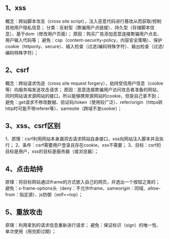 ## 1、xss

概念：跨站脚本攻击（cross site script），注入恶意代码进行篡改从而获取/控制其他用户隐私信息；
分类：反射型（欺骗用户点链接）、持久型（存储脚本信息）、基于dom（修改用户页面）；
原因：购买广告添加恶意连接欺骗用户点击、用户输入代码等；
避免：csp（content-security-policy，内容安全策略）、保护cookie（httponly、secure）、输入检查（过滤/编码特殊字符）、输出检查（过滤/编码特殊字符）；

## 2、csrf

概念：跨站请求伪造（cross site request forgery），劫持受信用户信息（cookie等）向服务端发送攻击请求；
原因：恶意连接欺骗用户访问攻击者准备的网站，同时网站请求源网站的接口，所以能够携带源网站的cookie，但是自己拿不到；
避免：get请求不修改数据、验证码/token（使用较广泛）、refer/origin（https转http时可能不带referer等）、samesite（跨域不发cookie）；

## 3、xss、csrf区别

1、原理：csrf利用网站本身漏洞去请求网站自身接口，xss向网站注入脚本并且执行；
2、条件：csrf需要用户登录且存在cookie，xss不需要；
3、目标：csrf的目标是用户，xss的目标是服务器（或浏览器）；

## 4、点击劫持

原理：将目标网站通过iframe的方式嵌入自己的网页，并透出一个按钮之类的；
避免：x-frame-options头（deny：不允许iframe、sameorigin：同域、allow-from：指定源）、js防御（self==top）；

## 5、重放攻击

原理：利用拿到的请求信息重新进行请求；
避免：保证标识（sign）的唯一性、单次使用（用完即过期）；
